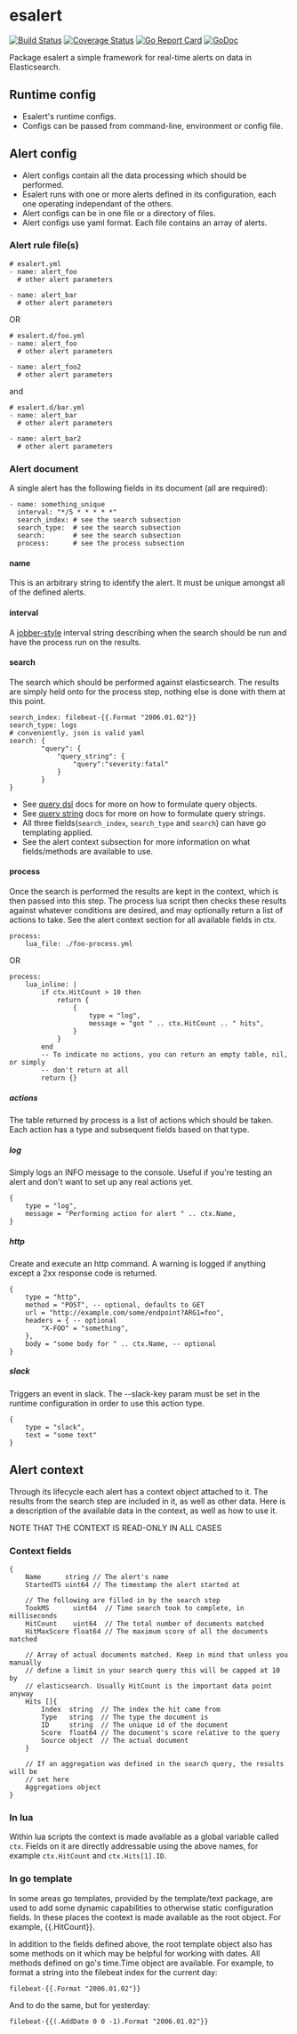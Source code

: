 # esalert

[![Build Status](https://travis-ci.org/Akagi201/esalert.svg)](https://travis-ci.org/Akagi201/esalert) [![Coverage Status](https://coveralls.io/repos/github/Akagi201/esalert/badge.svg?branch=master)](https://coveralls.io/github/Akagi201/esalert?branch=master) [![Go Report Card](https://goreportcard.com/badge/github.com/Akagi201/esalert)](https://goreportcard.com/report/github.com/Akagi201/esalert) [![GoDoc](https://godoc.org/github.com/Akagi201/esalert?status.svg)](https://godoc.org/github.com/Akagi201/esalert)

Package esalert a simple framework for real-time alerts on data in Elasticsearch.

## Runtime config
* Esalert's runtime configs.
* Configs can be passed from command-line, environment or config file.

## Alert config
* Alert configs contain all the data processing which should be performed.
* Esalert runs with one or more alerts defined in its configuration, each one operating independant of the others.
* Alert configs can be in one file or a directory of files.
* Alert configs use yaml format. Each file contains an array of alerts.

### Alert rule file(s)

```
# esalert.yml
- name: alert_foo
  # other alert parameters

- name: alert_bar
  # other alert parameters
```

OR

```
# esalert.d/foo.yml
- name: alert_foo
  # other alert parameters

- name: alert_foo2
  # other alert parameters
```

and

```
# esalert.d/bar.yml
- name: alert_bar
  # other alert parameters

- name: alert_bar2
  # other alert parameters
```

### Alert document

A single alert has the following fields in its document (all are required):

```
- name: something_unique
  interval: "*/5 * * * * *"
  search_index: # see the search subsection
  search_type:  # see the search subsection
  search:       # see the search subsection
  process:      # see the process subsection
```

#### name

This is an arbitrary string to identify the alert. It must be unique amongst all of the defined alerts.

#### interval

A [jobber-style](https://github.com/Akagi201/utilgo/tree/master/jobber) interval string describing when the search should be run and have the process run on the results.

#### search

The search which should be performed against elasticsearch. The results are simply held onto for the process step, nothing else is done with them at this point.

```
search_index: filebeat-{{.Format "2006.01.02"}}
search_type: logs
# conveniently, json is valid yaml
search: {
        "query": {
            "query_string": {
                "query":"severity:fatal"
            }
        }
}
```

* See [query dsl](https://www.elastic.co/guide/en/elasticsearch/reference/current/query-dsl.html) docs for more on how to formulate query objects.
* See [query string](https://www.elastic.co/guide/en/elasticsearch/reference/current/query-dsl-query-string-query.html#query-string-syntax) docs for more on how to formulate query strings.
* All three fields(`search_index`, `search_type` and `search`) can have go templating applied.
* See the alert context subsection for more information on what fields/methods are available to use.

#### process

Once the search is performed the results are kept in the context, which is then passed into this step. The process lua script then checks these results against whatever conditions are desired, and may optionally return a list of actions to take. See the alert context section for all available fields in ctx.

```
process:
    lua_file: ./foo-process.yml
```

OR

```
process:
    lua_inline: |
        if ctx.HitCount > 10 then
            return {
                {
                    type = "log",
                    message = "got " .. ctx.HitCount .. " hits",
                }
            }
        end
        -- To indicate no actions, you can return an empty table, nil, or simply
        -- don't return at all
        return {}
```

##### actions

The table returned by process is a list of actions which should be taken. Each action has a type and subsequent fields based on that type.

##### log

Simply logs an INFO message to the console. Useful if you're testing an alert and don't want to set up any real actions yet.

```
{
    type = "log",
    message = "Performing action for alert " .. ctx.Name,
}
```

##### http

Create and execute an http command. A warning is logged if anything except a 2xx response code is returned.

```
{
    type = "http",
    method = "POST", -- optional, defaults to GET
    url = "http://example.com/some/endpoint?ARG1=foo",
    headers = { -- optional
        "X-FOO" = "something",
    },
    body = "some body for " .. ctx.Name, -- optional
}
```

##### slack

Triggers an event in slack. The --slack-key param must be set in the runtime configuration in order to use this action type.

```
{
    type = "slack",
    text = "some text"
}
```

## Alert context

Through its lifecycle each alert has a context object attached to it. The results from the search step are included in it, as well as other data. Here is a description of the available data in the context, as well as how to use it.

NOTE THAT THE CONTEXT IS READ-ONLY IN ALL CASES

### Context fields

```
{
    Name      string // The alert's name
    StartedTS uint64 // The timestamp the alert started at

    // The following are filled in by the search step
    TookMS      uint64  // Time search took to complete, in milliseconds
    HitCount    uint64  // The total number of documents matched
    HitMaxScore float64 // The maximum score of all the documents matched

    // Array of actual documents matched. Keep in mind that unless you manually
    // define a limit in your search query this will be capped at 10 by
    // elasticsearch. Usually HitCount is the important data point anyway
    Hits []{
        Index  string  // The index the hit came from
        Type   string  // The type the document is
        ID     string  // The unique id of the document
        Score  float64 // The document's score relative to the query
        Source object  // The actual document
    }

    // If an aggregation was defined in the search query, the results will be
    // set here
    Aggregations object
}
```

### In lua

Within lua scripts the context is made available as a global variable called `ctx`. Fields on it are directly addressable using the above names, for example `ctx.HitCount` and `ctx.Hits[1].ID`.

### In go template

In some areas go templates, provided by the template/text package, are used to add some dynamic capabilities to otherwise static configuration fields. In these places the context is made available as the root object. For example, {{.HitCount}}.

In addition to the fields defined above, the root template object also has some methods on it which may be helpful for working with dates. All methods defined on go's time.Time object are available. For example, to format a string into the filebeat index for the current day:

```
filebeat-{{.Format "2006.01.02"}}
```

And to do the same, but for yesterday:

```
filebeat-{{(.AddDate 0 0 -1).Format "2006.01.02"}}
```
